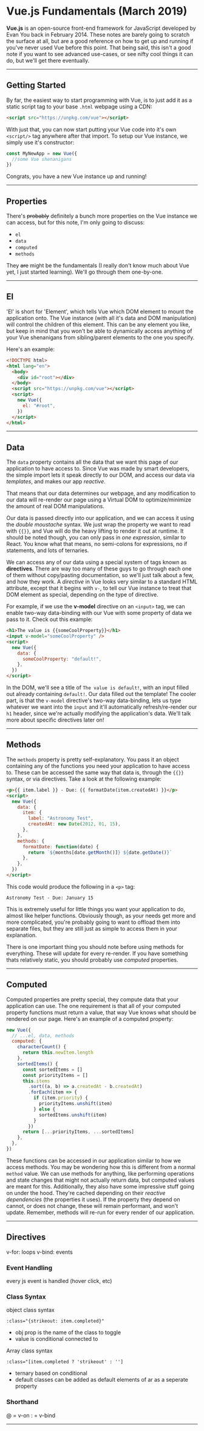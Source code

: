 # Vue.js Fundamentals (March 2019)

**Vue.js** is an open-source front-end framework for JavaScript developed by Evan You back in February 2014. These notes are barely going to scratch the surface at all, but are a good reference on how to get up and running if you've never used Vue before this point. That being said, this isn't a good note if you want to see advanced use-cases, or see nifty cool things it can do, but we'll get there eventually.

---

## Getting Started

By far, the easiest way to start programming with Vue, is to just add it as a static script tag to your base `.html` webpage using a CDN:

```html
<script src="https://unpkg.com/vue"></script>
```

With just that, you can now start putting your Vue code into it's own `<script/>` tag anywhere after that import. To setup our Vue instance, we simply use it's constructor:

```js
const MyNewApp = new Vue({
  //some Vue shenanigans
})
```

Congrats, you have a new Vue instance up and running!

---

## Properties

There's ~~probably~~ definitely a bunch more properties on the Vue instance we can access, but for this note, I'm only going to discuss:

- `el`
- `data`
- `computed`
- `methods`

They ~~are~~ might be the fundamentals (I really don't know much about Vue yet, I just started learning). We'll go through them one-by-one.

---

## El

'El' is short for 'Element', which tells Vue which DOM element to mount the application onto. The Vue instance (with all it's data and DOM manipulation) will control the children of this element. This can be any element you like, but keep in mind that you won't be able to dynamically access anything of your Vue shenanigans from sibling/parent elements to the one you specify.

Here's an example:

```html
<!DOCTYPE html>
<html lang="en">
  <body>
    <div id="root"></div>
  </body>
  <script src="https://unpkg.com/vue"></script>
  <script>
    new Vue({
      el: "#root",
    })
  </script>
</html>
```

---

## Data

The `data` property contains all the data that we want this page of our application to have access to. Since Vue was made by smart developers, the simple import lets it speak directly to our DOM, and access our data via _templates_, and makes our app _reactive_.

That means that our data determines our webpage, and any modification to our data will re-render our page using a Virtual DOM to optimize/minimize the amount of real DOM manipulations.

Our data is passed directly into our application, and we can access it using the _double moustache_ syntax. We just wrap the property we want to read with `{{}}`, and Vue will do the heavy lifting to render it out at runtime. It should be noted though, you can only pass in _one expression_, similar to React. You know what that means, no semi-colons for expressions, no if statements, and lots of ternaries.

We can access any of our data using a special system of tags known as **directives**. There are way too many of these guys to go through each one of them without copy/pasting documentation, so we'll just talk about a few, and how they work. A _directive_ in Vue looks very similar to a standard HTML attribute, except that it begins with `v-`, to tell our Vue instance to treat that DOM element as special, depending on the type of directive.

For example, if we use the **v-model** directive on an `<input>` tag, we can enable two-way data-binding with our Vue with some property of data we pass to it. Check out this example:

```html
<h1>The value is {{someCoolProperty}}</h1>
<input v-model="someCoolProperty" />
<script>
  new Vue({
    data: {
      someCoolProperty: "default!",
    },
  })
</script>
```

In the DOM, we'll see a title of `The value is default!`, with an input filled out already containing `default!`. Our data filled out the template! The cooler part, is that the `v-model` directive's two-way data-binding, lets us type whatever we want into the `input` and it'll automatically refresh/re-render our `h1` header, since we're actually modifying the application's data. We'll talk more about specific directives later on!

---

## Methods

The `methods` property is pretty self-explanatory. You pass it an object containing any of the functions you need your application to have access to. These can be accessed the same way that data is, through the `{{}}` syntax, or via directives. Take a look at the following example:

```html
<p>{{ item.label }} - Due: {{ formatDate(item.createdAt) }}</p>
<script>
  new Vue({
    data: {
      item: {
        label: "Astronomy Test",
        createdAt: new Date(2012, 01, 15),
      },
    },
    methods: {
      formatDate: function(date) {
        return `${months[date.getMonth()]} ${date.getDate()}`
      },
    },
  })
</script>
```

This code would produce the following in a `<p>` tag:

```
Astronomy Test - Due: January 15
```

This is extremely useful for little things you want your application to do, almost like helper functions. Obviously though, as your needs get more and more complicated, you're probably going to want to offload them into separate files, but they are still just as simple to access them in your explanation.

There is one important thing you should note before using methods for everything. These will update for every re-render. If you have something thats relatively static, you should probably use _computed_ properties.

---

## Computed

Computed properties are pretty special, they compute data that your application can use. The one requirement is that all of your computed property functions must return a value, that way Vue knows what should be rendered on our page. Here's an example of a computed property:

```js
new Vue({
  // ...el, data, methods
  computed: {
    characterCount() {
      return this.newItem.length
    },
    sortedItems() {
      const sortedItems = []
      const priorityItems = []
      this.items
        .sort((a, b) => a.createdAt - b.createdAt)
        .forEach(item => {
          if (item.priority) {
            priorityItems.unshift(item)
          } else {
            sortedItems.unshift(item)
          }
        })
      return [...priorityItems, ...sortedItems]
    },
  },
})
```

These functions can be accessed in our application similar to how we access methods. You may be wondering how this is different from a normal `method` value. We can use methods for anything, like performing operations and state changes that might not actually return data, but computed values are meant for this. Additionally, they also have some impressive stuff going on under the hood. They're cached depending on their _reactive dependencies_ (the properties it uses). If the property they depend on cannot, or does not change, these will remain performant, and won't update. Remember, methods will re-run for every render of our application.

---

## Directives

v-for: loops
v-bind: events

### Event Handling

every js event is handled (hover click, etc)

### Class Syntax

object class syntax

`:class="{strikeout: item.completed}"`

- obj prop is the name of the class to toggle
- value is conditional connected to

Array class syntax

`:class="[item.completed ? 'strikeout' : '']`

- ternary based on conditional
- default classes can be added as default elements of ar as a seperate property

### Shorthand

@ = v-on
: = v-bind

---

